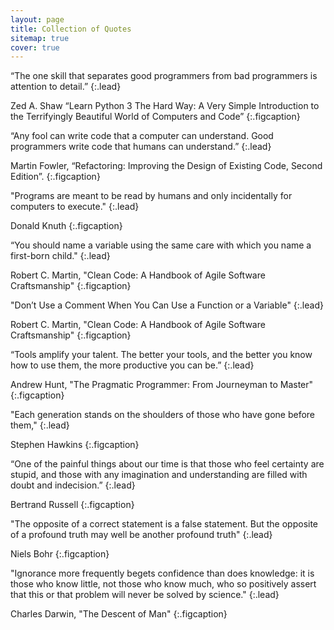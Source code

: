 ```yaml
---
layout: page
title: Collection of Quotes
sitemap: true
cover: true
---
```


<style>
  .figcaption {
    /* text-align: left; */
    margin-left: 5%
    /* width: 50% */
  }
</style>

<!-- * this unordered seed list will be replaced by the toc
{:toc} -->

“The one skill that separates good programmers from bad programmers is
attention to detail.”
{:.lead}

Zed A. Shaw “Learn Python 3 The Hard Way: A Very Simple Introduction to the Terrifyingly Beautiful World of Computers and Code” 
{:.figcaption}

“Any fool can write code that a computer can understand. Good programmers
write code that humans can understand.”
{:.lead}

Martin Fowler, “Refactoring: Improving the Design of Existing Code, Second
Edition”. 
{:.figcaption}

"Programs are meant to be read by humans and only incidentally for computers
to execute."
{:.lead}

Donald Knuth 
{:.figcaption}

“You should name a variable using the same care with which you name a
first-born child."
{:.lead}

Robert C. Martin, "Clean Code: A Handbook of Agile Software Craftsmanship"
{:.figcaption}

"Don’t Use a Comment When You Can Use a Function or a Variable"
{:.lead}

Robert C. Martin, "Clean Code: A Handbook of Agile Software Craftsmanship"
{:.figcaption}

“Tools amplify your talent. The better your tools, and the better you know how
to use them, the more productive you can be.”
{:.lead}

Andrew Hunt, "The Pragmatic Programmer: From Journeyman to Master"
{:.figcaption}

"Each generation stands on the shoulders of those who have gone before them,"
{:.lead}

Stephen Hawkins 
{:.figcaption}

“One of the painful things about our time is that those who feel certainty are
stupid, and those with any imagination and understanding are filled with doubt
and indecision.”
{:.lead}

Bertrand Russell 
{:.figcaption}

"The opposite of a correct statement is a false statement. But the opposite of
a profound truth may well be another profound truth"
{:.lead}

Niels Bohr 
{:.figcaption}

"Ignorance more frequently begets confidence than does knowledge: it is those
who know little, not those who know much, who so positively assert that this
or that problem will never be solved by science."
{:.lead}

Charles Darwin, "The Descent of Man" 
{:.figcaption}
